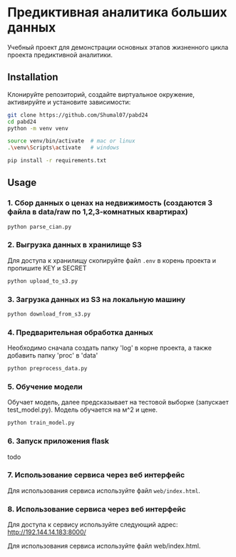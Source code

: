 # Предиктивная аналитика больших данных

Учебный проект для демонстрации основных этапов жизненного цикла проекта предиктивной аналитики.  

## Installation 

Клонируйте репозиторий, создайте виртуальное окружение, активируйте и установите зависимости:  

```sh
git clone https://github.com/Shumal07/pabd24
cd pabd24
python -m venv venv

source venv/bin/activate  # mac or linux
.\venv\Scripts\activate   # windows

pip install -r requirements.txt
```

## Usage

### 1. Сбор данных о ценах на недвижимость (создаются 3 файла в data/raw по 1,2,3-комнатных квартирах) 
```sh 
python parse_cian.py
```

### 2. Выгрузка данных в хранилище S3 
Для доступа к хранилищу скопируйте файл `.env` в корень проекта и пропишите KEY и SECRET 

```sh 
python upload_to_s3.py
```

### 3. Загрузка данных из S3 на локальную машину  

```sh 
python download_from_s3.py
```

### 4. Предварительная обработка данных 
Необходимо сначала создать папку 'log' в корне проекта, а также добавить папку 'proc' в 'data'

```sh 
python preprocess_data.py
```

### 5. Обучение модели 
Обучает модель, далее предсказывает на тестовой выборке (запускает test_model.py). Модель обучается на м^2 и цене. 
```sh 
python train_model.py
```

### 6. Запуск приложения flask 

todo

### 7. Использование сервиса через веб интерфейс 

Для использования сервиса используйте файл `web/index.html`.  

### 8. Использование сервиса через веб интерфейс

Для доступа к сервису используйте следующий адрес: http://192.144.14.183:8000/

Для использования сервиса используйте файл web/index.html.
